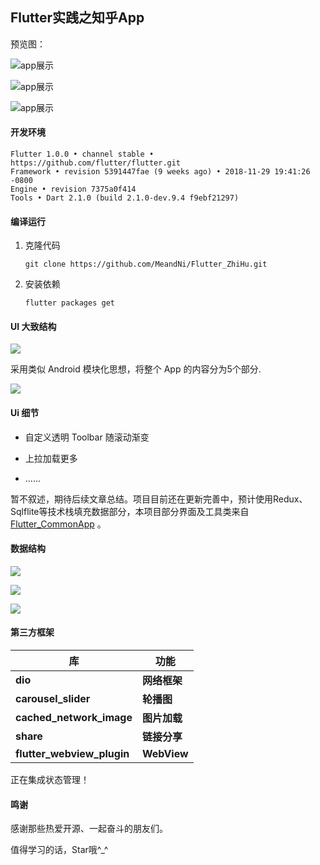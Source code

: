 ## Flutter实践之知乎App

预览图：

![app展示](./show/showapp.jpg)

![app展示](./show/showapp2.jpg)

![app展示](./show/showapp3.jpg)

#### 开发环境

```
Flutter 1.0.0 • channel stable • https://github.com/flutter/flutter.git
Framework • revision 5391447fae (9 weeks ago) • 2018-11-29 19:41:26 -0800
Engine • revision 7375a0f414
Tools • Dart 2.1.0 (build 2.1.0-dev.9.4 f9ebf21297)
```

#### 编译运行

1. 克隆代码

   ```
   git clone https://github.com/MeandNi/Flutter_ZhiHu.git
   ```

2. 安装依赖

   ```
   flutter packages get
   ```

#### UI 大致结构

![](./show/common.png)



采用类似 Android 模块化思想，将整个 App 的内容分为5个部分.

![](./show/common2.png)



#### Ui 细节

- 自定义透明 Toolbar 随滚动渐变

- 上拉加载更多
- ......

暂不叙述，期待后续文章总结。项目目前还在更新完善中，预计使用Redux、Sqlflite等技术栈填充数据部分，本项目部分界面及工具类来自[Flutter_CommonApp](https://link.juejin.im/?target=https%3A%2F%2Fgithub.com%2FMeandNi%2FFlutter_CommonApp) 。

 #### 数据结构

![](./show/recommend.png)

![](./show/idea.png)

![](./show/question.png)

#### 第三方框架

| 库                         | 功能         |
| -------------------------- | ------------ |
| **dio**                    | **网络框架** |
| **carousel_slider**        | **轮播图**   |
| **cached_network_image**   | **图片加载** |
| **share**                  | **链接分享** |
| **flutter_webview_plugin** | **WebView**  |

正在集成状态管理！

#### 鸣谢

感谢那些热爱开源、一起奋斗的朋友们。

值得学习的话，Star哦^_^